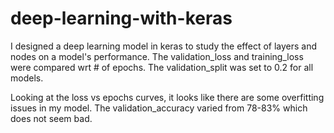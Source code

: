 # deep-learning-with-keras
I designed a deep learning model in keras to study the effect of layers and nodes on a model's performance. The validation_loss and training_loss were compared wrt # of epochs. The validation_split was set to 0.2 for all models. 

Looking at the loss vs epochs curves, it looks like there are some overfitting issues in my model. The validation_accuracy varied from 78-83% which does not seem bad.
